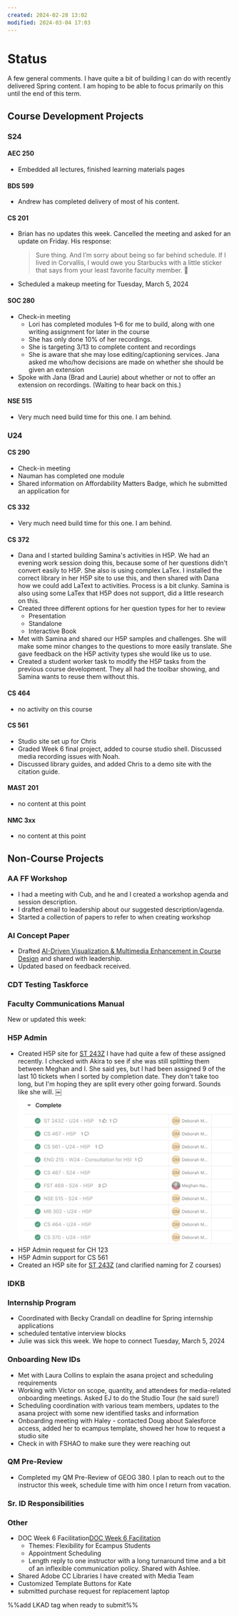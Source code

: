 ```yaml
---
created: 2024-02-28 13:02
modified: 2024-03-04 17:03
---
```


# Status

A few general comments. I have quite a bit of building I can do with recently delivered Spring content. I am hoping to be able to focus primarily on this until the end of this term. 

## Course Development Projects

### S24

#### AEC 250

- Embedded all lectures, finished learning materials pages

#### BDS 599

- Andrew has completed delivery of most of his content. 

#### CS 201

- Brian has no updates this week. Cancelled the meeting and asked for an update on Friday. His response:

  > Sure thing. And I’m sorry about being so far behind schedule. If I lived in Corvallis, I would owe you Starbucks with a little sticker that says from your least favorite faculty member. 😬

- Scheduled a makeup meeting for Tuesday, March 5, 2024

#### SOC 280

- Check-in meeting
	- Lori has completed modules 1–6 for me to build, along with one writing assignment for later in the course
	- She has only done 10% of her recordings.
	- She is targeting 3/13 to complete content and recordings
	- She is aware that she may lose editing/captioning services. Jana asked me who/how decisions are made on whether she should be given an extension
- Spoke with Jana (Brad and Laurie) about whether or not to offer an extension on recordings. (Waiting to hear back on this.)

#### NSE 515

- Very much need build time for this one. I am behind.

### U24

#### CS 290

- Check-in meeting
- Nauman has completed one module
- Shared information on Affordability Matters Badge, which he submitted an application for

#### CS 332

- Very much need build time for this one. I am behind.

#### CS 372

- Dana and I started building Samina's activities in H5P. We had an evening work session doing this, because some of her questions didn't convert easily to H5P. She also is using complex LaTex. I installed the correct library in her H5P site to use this, and then shared with Dana how we could add LaText to activities. Process is a bit clunky. Samina is also using some LaTex that H5P does not support, did a little research on this.
- Created three different options for her question types for her to review
	- Presentation
	- Standalone
	- Interactive Book
- Met with Samina and shared our H5P samples and challenges. She will make some minor changes to the questions to more easily translate. She gave feedback on the H5P activity types she would like us to use.
- Created a student worker task to modify the H5P tasks from the previous course development. They all had the toolbar showing, and Samina wants to reuse them without this.

#### CS 464

- no activity on this course

#### CS 561

- Studio site set up for Chris
- Graded Week 6 final project, added to course studio shell. Discussed media recording issues with Noah.
- Discussed library guides, and added Chris to a demo site with the citation guide.

#### MAST 201

- no content at this point

#### NMC 3xx

- no content at this point

## Non-Course Projects

### AA FF Workshop

- I had a meeting with Cub, and he and I created a workshop agenda and session description.
- I drafted email to leadership about our suggested description/agenda.
- Started a collection of papers to refer to when creating workshop

### AI Concept Paper

- Drafted [AI-Driven Visualization & Multimedia Enhancement in Course Design](https://docs.google.com/document/d/1YxgcDAzicKYTU5_tiSWOJAXkhfPKaGDH-Mo-gLOmvRs/edit?usp=sharing) and shared with leadership.
- Updated based on feedback received.

### CDT Testing Taskforce

### Faculty Communications Manual

New or updated this week:

### H5P Admin

- Created H5P site for [ST 243Z](https://app.asana.com/0/1204959674312037/1206717629002419)
I have had quite a few of these assigned recently. I checked with Akira to see if she was still splitting them between Meghan and I. She said yes, but I had been assigned 9 of the last 10 tickets when I sorted by completion date. They don't take too long, but I'm hoping they are split every other going forward. Sounds like she will.
￼![](./images/h5padmin.png)
- H5P Admin request for CH 123
- H5P Admin support for CS 561
- Created an H5P site for [ST 243Z](https://app.asana.com/0/1204959674312037/1206717629002419) (and clarified naming for Z courses)

### IDKB

### Internship Program

- Coordinated with Becky Crandall on deadline for Spring internship applications
- scheduled tentative interview blocks
- Julie was sick this week. We hope to connect Tuesday, March 5, 2024

### Onboarding New IDs

- Met with Laura Collins to explain the asana project and scheduling requirements
- Working with Victor on scope, quantity, and attendees for media-related onboarding meetings. Asked EJ to do the Studio Tour (he said sure!)
- Scheduling coordination with various team members, updates to the asana project with some new identified tasks and information
- Onboarding meeting with Haley - contacted Doug about Salesforce access, added her to ecampus template, showed her how to request a studio site
- Check in with FSHAO to make sure they were reaching out

### QM Pre-Review

- Completed my QM Pre-Review of GEOG 380. I plan to reach out to the instructor this week, schedule time with him once I return from vacation.

### Sr. ID Responsibilities

### Other

- DOC Week 6 Facilitation[DOC Week 6 Facilitation](https://canvas.oregonstate.edu/groups/583390/discussion_topics/10565881)
	- Themes: Flexibility for Ecampus Students
	- Appointment Scheduling
	- Length reply to one instructor with a long turnaround time and a bit of an inflexible communication policy. Shared with Ashlee.
- Shared Adobe CC Libraries I have created with Media Team
- Customized Template Buttons for Kate
- submitted purchase request for replacement laptop

%%add LKAD tag when ready to submit%%
